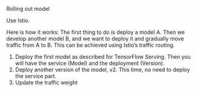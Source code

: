 Rolling out model

Use Istio.

Here is how it works:
The first thing to do is deploy a model A. Then we develop another model B, and we want to deploy it and gradually move traffic from A to B. This can be achieved using Istio’s traffic routing.

1. Deploy the first model as described for TensorFlow Serving. Then you will have the service (Model) and the deployment (Version).
2. Deploy another version of the model, v2. This time, no need to deploy the service part.
3. Update the traffic weight
